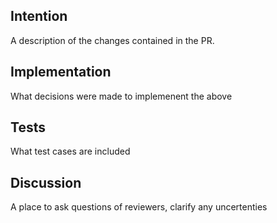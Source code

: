 ## Intention

A description of the changes contained in the PR.

## Implementation

What decisions were made to implemenent the above

## Tests

What test cases are included

## Discussion

A place to ask questions of reviewers, clarify any uncertenties
